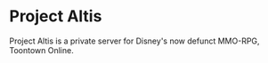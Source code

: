 # Project Altis
Project Altis is a private server for Disney's now defunct MMO-RPG, Toontown Online.
